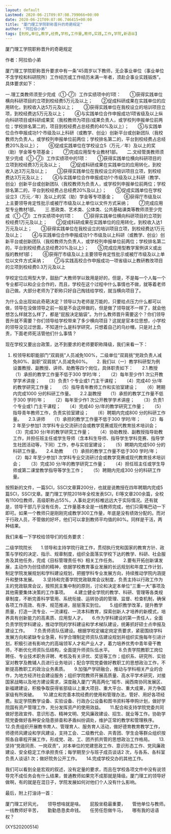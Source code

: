 ```yaml
---
layout: default
Lastmod: 2020-06-21T09:07:08.799066+00:00
date: 2020-06-21T09:07:06.746415+00:00
title: "厦门理工学院职称晋升的奇葩规定"
author: "阿拉伯小弟"
tags: [到校,单位,教学,经费,学校,工作量,教师,实践,工作,学院,新语丝]
---
```


厦门理工学院职称晋升的奇葩规定

作者：阿拉伯小弟

厦门理工学院职称晋升要求中有一条“45周岁以下教师，无企事业单位（事业单位不含学校和科研院所）工作经历或工作经历未满一年者，须赴企事业实践锻炼”。具体要求如下：

一.理工类教师须至少完成（①-⑦）工作实绩项中的1项：　　①获得实践单位横向科研项目的立项到校经费5万元及以上；　　②促成科研成果在实践单位的应用转化，到校收入达5万元及以上；　　③获得实践单位在我校设立的培训项目立项，到校经费达5万元及以上；　　④与实践单位合作申报成功1项省级及以上纵向科研项目或科研成果奖（我校教师为项目/成果负责人，或学校列申报单位前两位；学校排名第二的，项目到校经费占总经费的40%及以上）；　　⑤与实践单位合作申报成功1个市级及以上科研（或教学、创业）创新平台或创新团队（我校教师为负责人，或学校列申报单位前两位；学校排名第二的，平台到校经费占总经费20%及以上）；　　⑥促成实践单位在学校设立5（万元／年）及以上的奖（助）学金等专项基金；　　⑦完成应用型专业教材1部。　　二.文经管类教师须至少完成（①-⑦）工作实绩项中的1项：　　①获得实践单位横向科研项目的立项到校经费3万元及以上；　　②促成科研成果在实践单位的应用转化，到校收入达3万元及以上；　　③获得实践单位在我校设立的培训项目立项，到校经费达3万元及以上；　　④与实践单位合作申报成功1个市级及以上科研（教学、创业）创新平台或创新团队（我校教师为负责人，或学校列申报单位前两位；学校排名第二的，平台到校经费占总经费20%及以上）；　　⑤促成实践单位在学校设立3（万元／年）及以上的奖（助）学金等专项基金；　　⑥获得厅市级及以上主要领导肯定性批示或被厅市级及以上单位以文件方式采纳；　　⑦完成应用型专业教材1部。　　三.思政类、艺术类、公体类、公共基础课类等教师须至少完成（①-⑦）工作实绩项中的1项：　　①获得实践单位横向科研项目的立项到校经费1万元及以上；　　②促成科研成果在实践单位的应用转化，到校收入达1万元及以上；　　③获得实践单位在我校设立的培训项目立项，到校经费达1万元及以上；　　④与实践单位合作申报成功1个市级及以上科研（或教学、创业）创新平台或创新团队（我校教师为负责人，或学校列申报单位前两位；学校排名第二的，平台到校经费占总经费20%及以上）；　　⑤完成应用型教学案例讲义或出版的教材1部；　　⑥获得厅市级及以上主要领导肯定性批示或被厅市级及以上单位以文件方式采纳；　　⑦与实践高校合作申报成功一项省级以上教研教改项目的立项到校经费0.3万元及以上

学校定位应用型大学，鼓励广大教师学以致用是好的，但是，不是每一个人每一个专业都可以和企业合作的，而且，学校在这个过程中什么事情也不做，就等着老师自己做。大部分老师为了职称只好自己掏钱给学校，就当横向项目了。

为什么会出现如此奇葩决定？领导以为老师是万能的，只要给点压力什么都可以做，领导在没做领导之前一般是不会这样做的，但是做了领导就不一样了，就会他想怎么样就怎么样了，都是“屁股决定脑袋”。为什么教师晋升需要这个？你们领导晋升就不需要？你们领导给学校带来了多少横向项目？这就是官本位思想，小学校的领导没见过世面，不知道什么是科学研究，只想着自己的乌纱帽，只是对上负责，下面老师死活管他们什么事情？

现在学校又要出台政策，达不到要求的老师要职称降级，我们来看一下：

1.	校领导和职能部门“双肩挑”人员减免100%，二级单位“双肩挑”党政负责人减免80%、副职“双肩挑”人员减免60%。　　2.	我们以（一）教学科研型为例　　设置教授、副教授、讲师、助教等四个岗位，具体职责如下：　　2.1.教授　　（1）承担的教学工作量不低于300 学时/年；　　（2）每年至少作1 次公开教学学术讲座；　　（3）负责1 个专业或1 门主干课程；　　（4）完成40 分/年的教学研究工作量；　　（5）指导青年教师工作和实验室建设；　　（6）聘期内完成1000 分的科研工作量。　　2.2.副教授　　（1）承担的教学工作量不低于300 学时/年；　　（2）每年至少作1 次公开教学学术讲座；　　（3）负责1 个专业或1 门主干课程；　　（4）完成40 分/年的教学研究工作量；　　（5）指导青年教师工作，负责实验室建设；　　（6）聘期内完成800 分的科研工作量。　　2.3.讲师　　（1）承担的教学工作量不低于300 学时/年；　　（2）每2 年至少参加1 次学科专业交流研讨会或教学竞赛或现代教育技术培训会；　　（3）完成30 分/年的教学研究工作量；　　（4）协助教授、副教授指导助教工作，并担任班主任或学生导师（含本科生导师、指导学生学科竞赛、指导学生社团活动等，下同）工作，参与实验室建设；　　（5）聘期内完成500 分的科研工作量。　　2.4.助教　　（1）承担的教学工作量不低于300 学时/年；　　（2）每2 年至少参加1 次学科专业交流研讨会或教学竞赛或现代教育技术培训会；　　（3）完成30 分/年的教学研究工作量；　　（4）担任班主任或学生导师或第二课堂教学指导等学生工作；　　（5）聘期内完成300 分的科研工作量。

按照新的文件，一篇SCI，SSCI文章算200分，也就是说教授在四年聘期内完成5篇SCI，SSCI文章。厦门理工学院2018年全校发表SCI，EI等文章200余篇，全校有1100位教师，高级职称占55%，人事处定的标椎远远大于实际情况。还有就是，领导干部几乎没有任务，工作量基本全是一线教师完成，他们只需嘴巴动一下即可。如果一个教师只是刚刚完成教学300工作量，年底是没有绩效分配的。而对于行政人员，不管做的好坏，他们可以拿到教师平均值的80%。同样是干活，两种结果。

我们来看一下学校给领导们的任务要求：

二级学院院长　　1.领导和主持学院行政工作，贯彻执行党和国家的教育方针、政策与学校的决定、指示、规章制度，组织全面落实学校下达的教学、科研、社会服务及其他任务，完成《目标管理责任书》相关工作任务。　　2.要有开拓创新谋发展，主动作为创佳绩的精神，依据学校教育事业发展的长远规划和年度工作计划，制定学院发展规划和学科建设规划，把握学科专业发展方向，持续推动学院内涵提升和整体发展。　　3.坚持和完善学院党政联席会议制度，负责主持以行政工作为主的党政联席会议，按照民主集中制的原则，讨论和决定本单位“三重一大”事项及其他需要集体决策的工作事项。　　4.建立健全学院的教学、科研、管理等各类规章制度，不断完善科学管用、系统衔接、运转协调的管理、监督、检查机制，确保各项工作高效、有序、规范推进，层层落实到位。　　5.组织教学改革，提升教学质量，打造一流专业、一流课程、一流本科教育，探索创新人才培养的新模式，培养具有创新能力的高素质、应用型人才。　　6.作为学科建设的第一责任人，全面负责学院学科建设，推动学院的学科建设和学术梯队建设，统筹抓好硕士点申报及建设工作。　　7.负责师资队伍建设。根据学校定编定岗定责要求，紧密围绕学科发展方向和紧缺专业急需，科学合理制定师资队伍建设规划并组织实施每年引进计划，积极引进有影响力的高端领军人才和产业人才，着力培养优秀中青年骨干教师，不断优化师资队伍结构，全面提升师资队伍水平。　　8.负责学院教职工岗位聘任、专业技术职务评聘、考核及有关评优、奖惩等工作；组织系、研究所、实验室对教学及教辅人员进行业务培训；配合学院党委做好教职工的思想政治工作，不断提高教职工的政治业务素质。　　9.加强产学研融合，推动与学科相关产业的合作，为地方经济社会建设服务；组织学院教师开展高质量、高水平学术研究，对接国家战略以及地方建设需求，深度融入厦门“两高两化”城市、闽西南协同发展区、新福建建设，积极争取获得省部级以上重大项目、重大平台、重大成果，并力争国家级有所突破。　　10.建立和完善本院经费的使用和管理办法，管好、用好各项经费。拟定学院教学设备、实验设备、行政办公设备和图书资料等申购计划，做好学院国有资产管理工作，充分发挥资产的使用效益。　　11.配合和支持学院党委共同做好思政宣传、意识形态、精神文明、党风廉政建设、招生、就业等工作。协助学院党委做好各种安全隐患排查和矛盾纠纷调处，维护正常的教学和管理秩序。　　12.负责组织开展教书育人、管理育人、服务育人活动，做好德育教育教学工作，师德师风建设和学风建设，支持工会、二级教代会、共青团、学生会等群众组织按照各自章程开展工作，形成党、政、工、团齐抓共管的思想政治工作格局。　　13.坚持“党政同责、一岗双责”，对本单位的党建思政工作、意识形态工作、党风廉政建设、安全稳定工作承担责任；每学期至少与班子成员谈话2 次，与各系、各科室负责人谈话1 次；做好院务公开工作。　　14.完成学校交办的其他工作。

我们可以看到全是宏观的叙述，没有定量的要求，而且在学校各项文件中没有说领导完不成任务会有什么结果，普通教师如果完不成那就是降级。厦门理工的领导好做啊，有的就是在混日子，学院发展如何对他们个人没有什么影响。

最后，附上打油诗一首：

厦门理工好风光，　　领导想啥就是啥。　　屁股坐稳最重要，　　管他单位与教师。　　一线教师好辛苦，　　勤勤恳恳卖命钱。　　任劳任怨做牛马，　　哪有我的话语权？

(XYS20200514)

